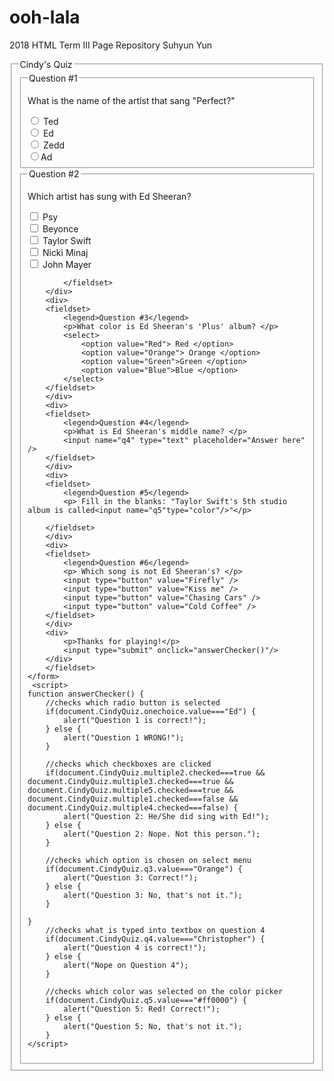 # ooh-lala
2018 HTML Term III Page Repository Suhyun Yun
<!DOCTYPE html PUBLIC "-//W3C//DTD XHTML 1.0 Transitional//EN" "http://www.w3.org/TR/xhtml1/DTD/xhtml1-transitional.dtd">
<html xmlns="http://www.w3.org/1999/xhtml">
<head>
<meta http-equiv="Content-Type" content="text/html; charset=utf-8" />
<title>Untitled Document</title>
<link href="Forms.css" rel="stylesheet" />
</head>

<body>
	<form name="CindyQuiz">
    	<fieldset>
        <legend>Cindy's Quiz</legend>
        <div>
        	<fieldset>
            <legend>Question #1</legend>
        	<p>What is the name of the artist that sang "Perfect?"</p>
            <input type="radio" name="onechoice" value="Ted"/> Ted
            <br />
            <input type="radio" name="onechoice" value="Ed"/> Ed
            <br />
            <input type="radio" name="onechoice" value="Zedd"/> Zedd
            <br />
            <input type="radio" name="onechoice" value="Ad"/>Ad
            </fieldset>
        </div>
        <div>
        	<fieldset>
            <legend>Question #2</legend>
        	<p>Which artist has sung with Ed Sheeran?</p>
            <input type="checkbox" name="multiple1" value="Psy" /> Psy
            <br />
            <input type="checkbox" name="multiple2" value= "Beyonce" />  Beyonce
            <br />
            <input type="checkbox" name="multiple3" value="Taylor Swift" /> Taylor Swift
            <br />
            <input type="checkbox" name="multiple4" value= "Nicki Minaj" /> Nicki Minaj
            <br />
            <input type="checkbox" name="multiple5" value="John Mayer"/> John Mayer
            <br />
            
            </fieldset>
        </div>
        <div>
        <fieldset>
            <legend>Question #3</legend>
        	<p>What color is Ed Sheeran's 'Plus' album? </p>
            <select>
            	<option value="Red"> Red </option>
                <option value="Orange"> Orange </option>
                <option value="Green">Green </option>
                <option value="Blue">Blue </option>
            </select>
        </fieldset>
        </div>
        <div>
        <fieldset>
            <legend>Question #4</legend>
        	<p>What is Ed Sheeran's middle name? </p>
            <input name="q4" type="text" placeholder="Answer here" />
        </fieldset>
        </div>
        <div>
        <fieldset>
            <legend>Question #5</legend>
        	<p> Fill in the blanks: "Taylor Swift's 5th studio album is called<input name="q5"type="color"/>"</p>
            
        </fieldset> 
        </div>
        <div>
        <fieldset>
            <legend>Question #6</legend>
        	<p> Which song is not Ed Sheeran's? </p>
            <input type="button" value="Firefly" />
            <input type="button" value="Kiss me" />
            <input type="button" value="Chasing Cars" />
            <input type="button" value="Cold Coffee" />
        </fieldset>
        </div>
        <div>
        	<p>Thanks for playing!</p>
        	<input type="submit" onclick="answerChecker()"/>
        </div>
        </fieldset>
    </form>
     <script>
	function answerChecker() {
		//checks which radio button is selected
		if(document.CindyQuiz.onechoice.value==="Ed") {
			alert("Question 1 is correct!");
		} else {
			alert("Question 1 WRONG!");
		}
		
		//checks which checkboxes are clicked
		if(document.CindyQuiz.multiple2.checked===true && document.CindyQuiz.multiple3.checked===true && document.CindyQuiz.multiple5.checked===true && document.CindyQuiz.multiple1.checked===false && document.CindyQuiz.multiple4.checked===false) {
			alert("Question 2: He/She did sing with Ed!");
		} else {
			alert("Question 2: Nope. Not this person.");
		}
		
		//checks which option is chosen on select menu
		if(document.CindyQuiz.q3.value==="Orange") {
			alert("Question 3: Correct!");
		} else {
			alert("Question 3: No, that's not it.");
		}
		
	}
		//checks what is typed into textbox on question 4
		if(document.CindyQuiz.q4.value==="Christopher") {
			alert("Question 4 is correct!");
		} else {
			alert("Nope on Question 4");
		}
		
		//checks which color was selected on the color picker
		if(document.CindyQuiz.q5.value==="#ff0000") {
			alert("Question 5: Red! Correct!");
		} else {
			alert("Question 5: No, that's not it.");
		}
	</script>
</body>
</html>
